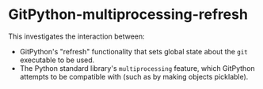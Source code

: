 # GitPython-multiprocessing-refresh

This investigates the interaction between:

- GitPython's "refresh" functionality that sets global state about the `git`
  executable to be used.
- The Python standard library's `multiprocessing` feature, which GitPython
  attempts to be compatible with (such as by making objects picklable).
